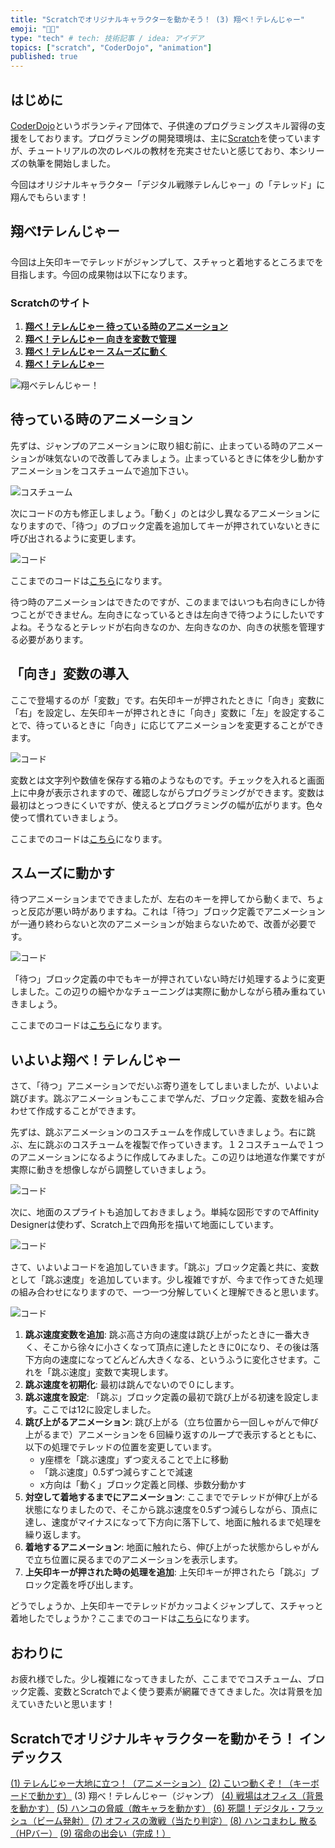 ```yaml
---
title: "Scratchでオリジナルキャラクターを動かそう！ (3) 翔べ！テレんじゃー"
emoji: "🧑‍💻"
type: "tech" # tech: 技術記事 / idea: アイデア
topics: ["scratch", "CoderDojo", "animation"]
published: true
---
```


## はじめに

[CoderDojo](https://coderdojo.jp/)というボランティア団体で、子供達のプログラミングスキル習得の支援をしております。プログラミングの開発環境は、主に[Scratch]((https://scratch.mit.edu))を使っていますが、チュートリアルの次のレベルの教材を充実させたいと感じており、本シリーズの執筆を開始しました。

今回はオリジナルキャラクター「デジタル戦隊テレんじゃー」の「テレッド」に翔んでもらいます！

## 翔べ❗️テレんじゃー

今回は上矢印キーでテレッドがジャンプして、スチャっと着地するところまでを目指します。今回の成果物は以下になります。

### Scratchのサイト

1. **[翔べ！テレんじゃー 待っている時のアニメーション](https://scratch.mit.edu/projects/729961744)**
2. **[翔べ！テレんじゃー 向きを変数で管理](https://scratch.mit.edu/projects/729966375)**
3. **[翔べ！テレんじゃー スムーズに動く](https://scratch.mit.edu/projects/729978889)**
4. **[翔べ！テレんじゃー](https://scratch.mit.edu/projects/729980981)**

![翔べテレんじゃー！](/images/scratch-telenger-0030/scratch-telenger-0030-jumping.gif)

## 待っている時のアニメーション

先ずは、ジャンプのアニメーションに取り組む前に、止まっている時のアニメーションが味気ないので改善してみましょう。止まっているときに体を少し動かすアニメーションをコスチュームで追加下さい。

![コスチューム](/images/scratch-telenger-0030/jumping-02-costumes.png)

次にコードの方も修正しましょう。「動く」のとは少し異なるアニメーションになりますので、「待つ」のブロック定義を追加してキーが押されていないときに呼び出されるように変更します。

![コード](/images/scratch-telenger-0030/jumping-02-code.png)

ここまでのコードは[こちら](https://scratch.mit.edu/projects/729961744/)になります。

待つ時のアニメーションはできたのですが、このままではいつも右向きにしか待つことができません。左向きになっているときは左向きで待つようにしたいですよね。そうなるとテレッドが右向きなのか、左向きなのか、向きの状態を管理する必要があります。

## 「向き」変数の導入

ここで登場するのが「変数」です。右矢印キーが押されたときに「向き」変数に「右」を設定し、左矢印キーが押されときに「向き」変数に「左」を設定することで、待っているときに「向き」に応じてアニメーションを変更することができます。

![コード](/images/scratch-telenger-0030/jumping-03-code.png)

変数とは文字列や数値を保存する箱のようなものです。チェックを入れると画面上に中身が表示されますので、確認しながらプログラミングができます。変数は最初はとっつきにくいですが、使えるとプログラミングの幅が広がります。色々使って慣れていきましょう。

ここまでのコードは[こちら](https://scratch.mit.edu/projects/729966375/)になります。

## スムーズに動かす

待つアニメーションまでできましたが、左右のキーを押してから動くまで、ちょっと反応が悪い時がありますね。これは「待つ」ブロック定義でアニメーションが一通り終わらないと次のアニメーションが始まらないためで、改善が必要です。

![コード](/images/scratch-telenger-0030/jumping-04-code.png)

「待つ」ブロック定義の中でもキーが押されていない時だけ処理するように変更しました。この辺りの細やかなチューニングは実際に動かしながら積み重ねていきましょう。

ここまでのコードは[こちら](https://scratch.mit.edu/projects/729978889/)になります。

## いよいよ翔べ！テレんじゃー

さて、「待つ」アニメーションでだいぶ寄り道をしてしまいましたが、いよいよ跳びます。跳ぶアニメーションもここまで学んだ、ブロック定義、変数を組み合わせて作成することができます。

先ずは、跳ぶアニメーションのコスチュームを作成していきましょう。右に跳ぶ、左に跳ぶのコスチュームを複製で作っていきます。１２コスチュームで１つのアニメーションになるように作成してみました。この辺りは地道な作業ですが実際に動きを想像しながら調整していきましょう。

![コード](/images/scratch-telenger-0030/jumping-06-costumes.png)

次に、地面のスプライトも追加しておきましょう。単純な図形ですのでAffinity Designerは使わず、Scratch上で四角形を描いて地面にしています。

![コード](/images/scratch-telenger-0030/jumping-06-ground.png)

さて、いよいよコードを追加していきます。「跳ぶ」ブロック定義と共に、変数として「跳ぶ速度」を追加しています。少し複雑ですが、今まで作ってきた処理の組み合わせになりますので、一つ一つ分解していくと理解できると思います。

![コード](/images/scratch-telenger-0030/jumping-06-code.png)

1. **跳ぶ速度変数を追加**: 跳ぶ高さ方向の速度は跳び上がったときに一番大きく、そこから徐々に小さくなって頂点に達したときに0になり、その後は落下方向の速度になってどんどん大きくなる、というふうに変化させます。これを「跳ぶ速度」変数で実現します。
2. **跳ぶ速度を初期化**: 最初は跳んでないので０にします。
3. **跳ぶ速度を設定**: 「跳ぶ」ブロック定義の最初で跳び上がる初速を設定します。ここでは12に設定しました。
4. **跳び上がるアニメーション**: 跳び上がる（立ち位置から一回しゃがんで伸び上がるまで）アニメーションを６回繰り返すのループで表示するとともに、以下の処理でテレッドの位置を変更しています。
   - y座標を「跳ぶ速度」ずつ変えることで上に移動
   - 「跳ぶ速度」0.5ずつ減らすことで減速
   - x方向は「動く」ブロック定義と同様、歩数分動かす
5. **対空して着地するまでにアニメーション**: ここまででテレッドが伸び上がる状態になりましたので、そこから跳ぶ速度を0.5ずつ減らしながら、頂点に達し、速度がマイナスになって下方向に落下して、地面に触れるまで処理を繰り返します。
6. **着地するアニメーション**: 地面に触れたら、伸び上がった状態からしゃがんで立ち位置に戻るまでのアニメーションを表示します。
7. **上矢印キーが押された時の処理を追加**: 上矢印キーが押されたら「跳ぶ」ブロック定義を呼び出します。

どうでしょうか、上矢印キーでテレッドがカッコよくジャンプして、スチャっと着地したでしょうか？ここまでのコードは[こちら](https://scratch.mit.edu/projects/729980981/)になります。

## おわりに

お疲れ様でした。少し複雑になってきましたが、ここまででコスチューム、ブロック定義、変数とScratchでよく使う要素が網羅できてきました。次は背景を加えていきたいと思います！

## Scratchでオリジナルキャラクターを動かそう！ インデックス

[(1) テレんじゃー大地に立つ！（アニメーション）](https://zenn.dev/naoji/articles/scratch-telenger-0010)
[(2) こいつ動くぞ！（キーボードで動かす）](https://zenn.dev/naoji/articles/scratch-telenger-0020)
(3) 翔べ！テレんじゃー（ジャンプ）
[(4) 戦場はオフィス（背景を動かす）](https://zenn.dev/naoji/articles/scratch-telenger-0040)
[(5) ハンコの脅威（敵キャラを動かす）](https://zenn.dev/naoji/articles/scratch-telenger-0050)
[(6) 死闘！デジタル・フラッシュ（ビーム発射）](https://zenn.dev/naoji/articles/scratch-telenger-0060)
[(7) オフィスの激戦（当たり判定）](https://zenn.dev/naoji/articles/scratch-telenger-0070)
[(8) ハンコまわし 散る（HPバー）](https://zenn.dev/naoji/articles/scratch-telenger-0080)
[(9) 宿命の出会い（完成！）](https://zenn.dev/naoji/articles/scratch-telenger-0090)
